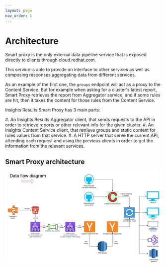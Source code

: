 ```yaml
---
layout: page
nav_order: 1
---
```


# Architecture

Smart proxy is the only external data pipeline service that is exposed directly
to clients through cloud.redhat.com.

This service is able to provide an interface to other services as well as
composing responses aggregating data from different services.

As an example of the first one, the `groups` endpoint will act as a proxy to the
Content Service. But for example when asking for a cluster's latest report,
Smart Proxy retrieves the report from Aggregator service, and if some rules are
hit, then it takes the content for those rules from the Content Service.

Insights Results Smart Proxy has 3 main parts:

#. An Insights Results Aggregator client, that sends requests to the API in
order to retrieve reports or other relevant info for the given cluster.
#. An Insights Content Service client, that retrieve groups and static content
for rules values from that service.
#. A HTTP server that serve the current API, attending each request and using
the previous clients in order to get the information from the relevant services.

## Smart Proxy architecture

![external-data-pipeline-arch](Smart%20proxy%20architecture.png "External Data Pipeline Architecture")
